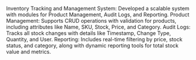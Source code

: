 Inventory Tracking and Management System:
Developed a scalable system with modules for Product Management, Audit Logs, and Reporting.
Product Management: Supports CRUD operations with validation for products, including attributes like Name, SKU, Stock, Price, and Category.
Audit Logs: Tracks all stock changes with details like Timestamp, Change Type, Quantity, and User.
Reporting: Includes real-time filtering by price, stock status, and category, along with dynamic reporting tools for total stock value and metrics.
